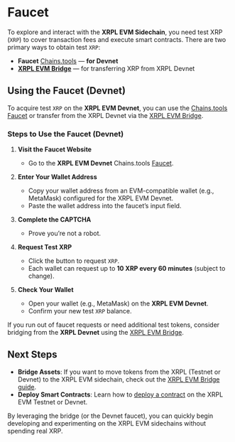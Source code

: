 # Faucet

To explore and interact with the **XRPL EVM Sidechain**, you need test XRP (`XRP`) to cover transaction fees and execute smart contracts. There are two primary ways to obtain test `XRP`:

- **Faucet** [Chains.tools](https://chains.tools/faucet/xrplevm) — **for Devnet**  
- **[XRPL EVM Bridge](../users/using-the-bridge.md)** — for transferring XRP from XRPL Devnet

## Using the Faucet (Devnet)

To acquire test `XRP` on the **XRPL EVM Devnet**, you can use the [Chains.tools Faucet](https://chains.tools/faucet/xrplevm) or transfer from the XRPL Devnet via the [XRPL EVM Bridge](../users/using-the-bridge.md).

### Steps to Use the Faucet (Devnet)

1. **Visit the Faucet Website**

   - Go to the **XRPL EVM Devnet** Chains.tools [Faucet](https://chains.tools/faucet/xrplevm).

2. **Enter Your Wallet Address**

   - Copy your wallet address from an EVM-compatible wallet (e.g., MetaMask) configured for the XRPL EVM Devnet.
   - Paste the wallet address into the faucet’s input field.

3. **Complete the CAPTCHA**

   - Prove you’re not a robot.

4. **Request Test XRP**

   - Click the button to request `XRP`.
   - Each wallet can request up to **10 XRP every 60 minutes** (subject to change).

5. **Check Your Wallet**
   - Open your wallet (e.g., MetaMask) on the **XRPL EVM Devnet**.
   - Confirm your new test `XRP` balance.

If you run out of faucet requests or need additional test tokens, consider bridging from the **XRPL Devnet** using the [XRPL EVM Bridge](../users/using-the-bridge.md).

## Next Steps

- **Bridge Assets**: If you want to move tokens from the XRPL (Testnet or Devnet) to the XRPL EVM sidechain, check out the [XRPL EVM Bridge guide](../users/using-the-bridge.md).
- **Deploy Smart Contracts**: Learn how to [deploy a contract](../developers/developing-smart-contracts/deploy-the-smart-contract.md) on the XRPL EVM Testnet or Devnet.

By leveraging the bridge (or the Devnet faucet), you can quickly begin developing and experimenting on the XRPL EVM sidechains without spending real XRP.